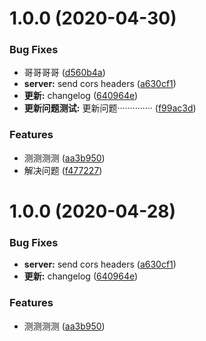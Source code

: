 # 1.0.0 (2020-04-30)


### Bug Fixes

* 哥哥哥哥 ([d560b4a](https://github.com/Linyccc/gitCommit-learn/commit/d560b4a))
* **server:** send cors headers ([a630cf1](https://github.com/Linyccc/gitCommit-learn/commit/a630cf1))
* **更新:** changelog ([640964e](https://github.com/Linyccc/gitCommit-learn/commit/640964e))
* **更新问题测试:** 更新问题·············· ([f99ac3d](https://github.com/Linyccc/gitCommit-learn/commit/f99ac3d))


### Features

* 测测测测 ([aa3b950](https://github.com/Linyccc/gitCommit-learn/commit/aa3b950))
* 解决问题 ([f477227](https://github.com/Linyccc/gitCommit-learn/commit/f477227))



# 1.0.0 (2020-04-28)


### Bug Fixes

* **server:** send cors headers ([a630cf1](https://github.com/Linyccc/gitCommit-learn/commit/a630cf1))
* **更新:** changelog ([640964e](https://github.com/Linyccc/gitCommit-learn/commit/640964e))


### Features

* 测测测测 ([aa3b950](https://github.com/Linyccc/gitCommit-learn/commit/aa3b950))



